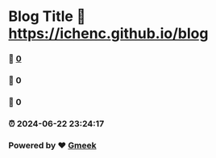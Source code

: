 # Blog Title :link: https://ichenc.github.io/blog 
### :page_facing_up: [0](https://ichenc.github.io/blog/tag.html) 
### :speech_balloon: 0 
### :hibiscus: 0 
### :alarm_clock: 2024-06-22 23:24:17 
### Powered by :heart: [Gmeek](https://github.com/Meekdai/Gmeek)
